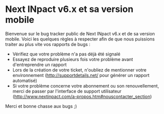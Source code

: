 # Next INpact v6.x et sa version mobile


Bienvenue sur le bug tracker public de Next INpact v6.x et de sa version mobile. 
Voici les quelques règles à respecter afin de que nous puissions traiter au plus vite vos rapports de bugs :

* Vérifiez que votre problème n'a pas déjà été signalé 
* Essayez de reproduire plusieurs fois votre problème avant d'entreprendre un rapport
* Lors de la création de votre ticket, n'oubliez de mentionner votre environnement (http://supportdetails.net/ pour générer un rapport automatisé)
* Si votre problème concerne votre abonnement ou son renouvellement, merci de passer par l'interface de support utilisateur (http://www.nextinpact.com/a-propos.htm#nouscontacter_section)

Merci et bonne chasse aux bugs ;)
